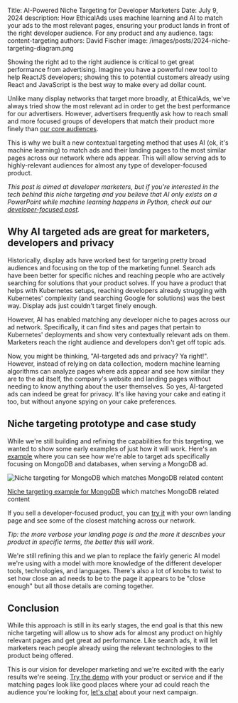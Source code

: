 Title: AI-Powered Niche Targeting for Developer Marketers
Date: July 9, 2024
description: How EthicalAds uses machine learning and AI to match your ads to the most relevant pages, ensuring your product lands in front of the right developer audience. For any product and any audience.
tags: content-targeting
authors: David Fischer
image: /images/posts/2024-niche-targeting-diagram.png

Showing the right ad to the right audience is critical to get great performance from advertising.
Imagine you have a powerful new tool to help ReactJS developers;
showing this to potential customers already using React and JavaScript
is the best way to make every ad dollar count.

Unlike many display networks that target more broadly,
at EthicalAds, we've always tried show the most relevant ad
in order to get the best performance for our advertisers.
However, advertisers frequently ask how to reach small and more focused groups of developers
that match their product more finely than [our core audiences]({filename}../pages/advertisers.md#audiences).

This is why we built a new contextual targeting method that uses AI (ok, it's machine learning) to match
ads and their landing pages to the most similar pages across our network where ads appear.
This will allow serving ads to highly-relevant audiences for almost any type of developer-focused product.

*This post is aimed at developer marketers, but if you're interested in the tech
behind this niche targeting and you believe that AI only exists on a PowerPoint
while machine learning happens in Python, check out our
[developer-focused post]({filename}../posts/2024-niche-ad-targeting.md).*


## Why AI targeted ads are great for marketers, developers and privacy

Historically, display ads have worked best for targeting pretty broad audiences
and focusing on the top of the marketing funnel.
Search ads have been better for specific niches and reaching people who are actively searching for solutions that your product solves.
If you have a product that helps with Kubernetes setups,
reaching developers already struggling with Kubernetes' complexity (and searching Google for solutions)
was the best way. Display ads just couldn't target finely enough.

However, AI has enabled matching any developer niche to pages across our ad network.
Specifically, it can find sites and pages that pertain to Kubernetes' deployments
and show very contextually relevant ads on them.
Marketers reach the right audience and developers don't get off topic ads.

Now, you might be thinking, "AI-targeted ads and privacy? Ya right!".
However, instead of relying on data collection,
modern machine learning algorithms can analyze pages
where ads appear and see how similar they are to the ad itself, the company's website and landing pages
without needing to know anything about the user themselves.
So yes, AI-targeted ads can indeed be great for privacy.
It's like having your cake and eating it too, but without anyone spying on your cake preferences.


## Niche targeting prototype and case study

While we're still building and refining the capabilities for this targeting,
we wanted to show some early examples of just how it will work.
Here's an [example](https://www.ethicalads.io/advertisers/similar-pages/?url=https%3A%2F%2Fwww.mongodb.com%2Fatlas) where you can see how we're able to target ads
specifically focusing on MongoDB and databases, when serving a MongoDB ad.

<div class="postimage text-center">
  <img class="w-75 shadow-lg" src="{static}../images/posts/niche-targeting.png" alt="Niche targeting for MongoDB which matches MongoDB related content">
  <p><a href="https://www.ethicalads.io/advertisers/similar-pages/?url=https%3A%2F%2Fwww.mongodb.com%2Fatlas">Niche targeting example for MongoDB</a> which matches MongoDB related content</p>
</div>

If you sell a developer-focused product, you can
[try it](https://www.ethicalads.io/advertisers/similar-pages/?url=https%3A%2F%2Fwww.mongodb.com%2Fatlas) with your own landing page
and see some of the closest matching across our network.

*Tip: the more verbose your landing page is and the more it describes your product in specific terms,
the better this will work.*

We're still refining this and we plan to replace the fairly generic AI model we're using
with a model with more knowledge of the different developer tools, technologies,
and languages. There's also a lot of knobs to twist to set how close an ad needs to be
to the page it appears to be "close enough" but all those details are coming together.


## Conclusion

While this approach is still in its early stages,
the end goal is that this new niche targeting will allow us to show ads for almost any product
on highly relevant pages and get great ad performance.
Like search ads, it will let marketers reach people already using the relevant technologies
to the product being offered.

This is our vision for developer marketing and we're excited with the early results we're seeing.
[Try the demo](https://www.ethicalads.io/advertisers/similar-pages/?url=https%3A%2F%2Fwww.mongodb.com%2Fatlas) with your product or service
and if the matching pages look like good places where your ad could reach the audience you're looking for,
[let's chat]({filename}../pages/advertisers.md#inbound-form) about your next campaign.
